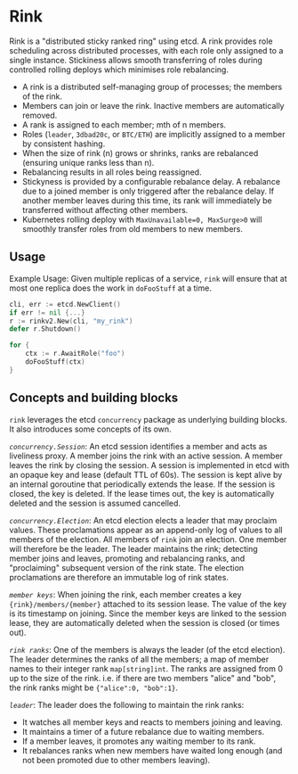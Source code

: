 # Rink

Rink is a "distributed sticky ranked ring" using etcd. A rink provides role scheduling across distributed processes, 
with each role only assigned to a single instance. Stickiness allows smooth transferring of roles during controlled
rolling deploys which minimises role rebalancing.

- A rink is a distributed self-managing group of processes; the members of the rink.
- Members can join or leave the rink. Inactive members are automatically removed.
- A rank is assigned to each member; mth of n members.
- Roles (`leader`, `3dbad20c`, or `BTC/ETH`) are implicitly assigned to a member
  by consistent hashing.
- When the size of rink (n) grows or shrinks, ranks are rebalanced (ensuring unique ranks less than n).
- Rebalancing results in all roles being reassigned.
- Stickyness is provided by a configurable rebalance delay. A rebalance 
  due to a joined member is only triggered after the rebalance delay. If another member leaves
  during this time, its rank will immediately be transferred without affecting other members.
- Kubernetes rolling deploy with `MaxUnavailable=0, MaxSurge>0` will smoothly transfer roles from
  old members to new members.
  
## Usage

Example Usage: Given multiple replicas of a service, `rink` will ensure that at most one replica 
does the work in `doFooStuff` at a time.
```go
cli, err := etcd.NewClient()
if err != nil {...}
r := rinkv2.New(cli, "my_rink")
defer r.Shutdown()

for {
    ctx := r.AwaitRole("foo")
    doFooStuff(ctx)
}
```

## Concepts and building blocks

`rink` leverages the etcd `concurrency` package as underlying building blocks. It also introduces some concepts
of its own.

*`concurrency.Session`*: An etcd session identifies a member and acts as liveliness proxy.
A member joins the rink with an active session. A member leaves the rink by closing the session.
A session is implemented in etcd with an opaque key and lease (default TTL of 60s). The session 
is kept alive by an internal goroutine that periodically extends the lease. If the session is
closed, the key is deleted. If the lease times out, the key is automatically deleted and the session is
assumed cancelled.

*`concurrency.Election`*: An etcd election elects a leader that may proclaim values. These proclamations
 appear as an append-only log of values to all members of the election. All members of `rink` join an election. 
 One member will therefore be the leader. The leader maintains the rink; detecting member joins and leaves, 
 promoting and rebalancing ranks, and "proclaiming" subsequent version of the rink state. The election
 proclamations are therefore an immutable log of rink states.
 
*`member keys`*: When joining the rink, each member creates a key `{rink}/members/{member}` attached to
  its session lease. The value of the key is its timestamp on joining. 
  Since the member keys are linked to the session lease, they are automatically deleted when the session
  is closed (or times out).

*`rink ranks`*: One of the members is always the leader (of the etcd election). The leader determines the ranks
  of all the members; a map of member names to their integer rank `map[string]int`. The ranks are assigned from 0 up to 
  the size of the rink. i.e. if there are two members "alice" and "bob", the rink ranks might be `{"alice":0, "bob":1}`.
  
*`leader`*: The leader does the following to maintain the rink ranks:
 - It watches all member keys and reacts to members joining and leaving.
 - It maintains a timer of a future rebalance due to waiting members.
 - If a member leaves, it promotes any waiting member to its rank.
 - It rebalances ranks when new members have waited long enough (and not been promoted due to other members leaving).
